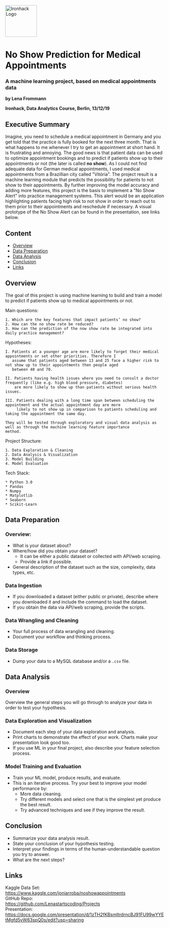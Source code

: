 <img src="https://bit.ly/2VnXWr2" alt="Ironhack Logo" width="100"/>

# No Show Prediction for Medical Appointments

### A machine learning project, based on medical appointments data

**by Lena Frommann**

**Ironhack, Data Analytics Course, Berlin, 13/12/19**

## Executive Summary

Imagine, you need to schedule a medical appointment in Germany and you get told that the practice is fully booked for the next three month. That is what happens to me whenever I try to get an appointment at short hand. It is frustrating and annoying. The good news is that patient data can be used to optimize appointment bookings and to predict if patients show up to their appointments or not (the later is called **no show**). As I could not find adequate data for German medical appointments, I used medical appointments from a Brazillian city called "Vitória". The project result is a machine learning module that predicts the possibility for patients to not show to their appointments. By further improving the model accuracy and adding more features, this project is the basis to implement a "No Show Alert" into practice management systems. This alert would be an application highlighting patients facing high risk to not show in order to reach out to them prior to their appointments and reschedule if necessary. A visual prototype of the No Show Alert can be found in the presentation, see links below.

## Content

- [Overview](#overview)
- [Data Preparation](#data-preparation)
- [Data Analysis](#data-analysis)
- [Conclusion](#conclusion)
- [Links](#links)


## Overview

The goal of this project is using machine learning to build and train a model to predict if patients show up to medical appointments or not.

Main questions:

    1. Which are the key features that impact patients’ no show?
    2. How can the no show rate be reduced?
    3. How can the prediction of the now show rate be integrated into daily practice management? 

Hypotheses:

    I. Patients at a younger age are more likely to forget their medical appointments or set other priorities. Therefore I
       assume that patients aged between 13 and 25 face a higher risk to not show up to their appointments then people aged
       between 40 and 70.

    II. Patients having health issues where you need to consult a doctor frequently (like e.g. high blood pressure, diabetes)
        are more likely to show up than patients without serious health issues.
        
    III. Patients dealing with a long time span between scheduling the appointment and the actual appointment day are more
         likely to not show up in comparison to patients scheduling and taking the appointment the same day.

    They will be tested through exploratory and visual data analysis as well as through the machine learning feature importance
    method.

Project Structure:

	1. Data Exploration & Cleaning
    2. Data Analysis & Visualization
    3. Model Building
    4. Model Evaluation
    
Tech Stack:

	* Python 3.0
    * Pandas
    * Numpy
    * Matplotlib
    * Seaborn
    * Scikit-Learn

## Data Preparation

### Overview:

* What is your dataset about?
* Where/how did you obtain your dataset?
	* It can be either a public dataset or collected with API/web scraping.
	* Provide a link if possible.
* General description of the dataset such as the size, complexity, data types, etc.

### Data Ingestion

* If you downloaded a dataset (either public or private), describe where you downloaded it and include the command to load the dataset.
* If you obtain the data via API/web scraping, provide the scripts.

### Data Wrangling and Cleaning

* Your full process of data wrangling and cleaning.
* Document your workflow and thinking process.

### Data Storage

* Dump your data to a MySQL database and/or a `.csv` file.

## Data Analysis

### Overview

Overview the general steps you will go through to analyze your data in order to test your hypothesis.

### Data Exploration and Visualization

* Document each step of your data exploration and analysis.
* Print charts to demonstrate the effect of your work. Charts make your presentation look good too.
* If you use ML in your final project, also describe your feature selection process.

### Model Training and Evaluation

* Train your ML model, produce results, and evaluate.
* This is an iterative process. Try your best to improve your model performance by:
	* More data cleaning.
	* Try different models and select one that is the simplest yet produce the best result.
	* Try advanced techniques and see if they improve the result.

## Conclusion

* Summarize your data analysis result.
* State your conclusion of your hypothesis testing.
* Interpret your findings in terms of the human-understandable question you try to answer.
* What are the next steps?

## Links
Kaggle Data Set:<br/>
https://www.kaggle.com/joniarroba/noshowappointments<br/>
GitHub Repo:<br/>
https://github.com/Lenastartscoding/Projects<br/>
Presentation:<br/>
https://docs.google.com/presentation/d/1zTH2fKBsmltrdrncBJ91FU99wYYEtMgfd5vW63spQ0s/edit?usp=sharing